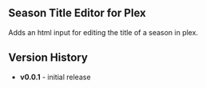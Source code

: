 Season Title Editor for Plex
--------------
Adds an html input for editing the title of a season in plex.



Version History
--------------
- **v0.0.1** - initial release
